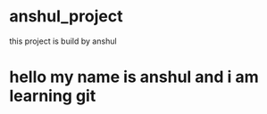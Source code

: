 # anshul_project
this project is build by anshul
<html>
  <head>
    <body>
      <h1>hello my name is anshul and i am learning git</h1>
    </body>
  </head>
</html>
